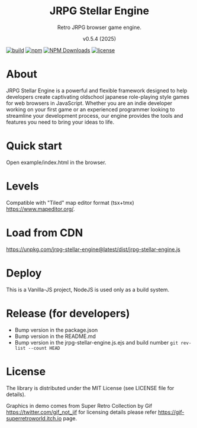 <h1 align="center">
JRPG Stellar Engine
</h1>
<p align="center">
Retro JRPG browser game engine.
</p>
<p align="center">
v0.5.4 (2025)
</p>

[![build](https://github.com/dariuszdawidowski/jrpg-stellar-engine/actions/workflows/build.yml/badge.svg)](https://github.com/dariuszdawidowski/jrpg-stellar-engine/actions/workflows/build.yml)
[![npm](https://img.shields.io/npm/v/jrpg-stellar-engine)](https://www.npmjs.com/package/jrpg-stellar-engine)
[![NPM Downloads](https://img.shields.io/npm/dm/jrpg-stellar-engine)](https://www.npmjs.com/package/jrpg-stellar-engine)
[![license](https://img.shields.io/github/license/dariuszdawidowski/jrpg-stellar-engine?color=9cf)](./LICENSE)

# About
JRPG Stellar Engine is a powerful and flexible framework designed to help developers create captivating oldschool japanese role-playing style games for web browsers in JavaScript.
Whether you are an indie developer working on your first game or an experienced programmer looking to streamline your development process, our engine provides the tools and features you need to bring your ideas to life.

# Quick start
Open example/index.html in the browser.

# Levels
Compatible with "Tiled" map editor format (tsx+tmx) https://www.mapeditor.org/.

# Load from CDN
https://unpkg.com/jrpg-stellar-engine@latest/dist/jrpg-stellar-engine.js

# Deploy
This is a Vanilla-JS project, NodeJS is used only as a build system.

# Release (for developers)
* Bump version in the package.json
* Bump version in the README.md
* Bump version in the jrpg-stellar-engine.js.ejs and build number `git rev-list --count HEAD`

# License
The library is distributed under the MIT License (see LICENSE file for details).

Graphics in demo comes from Super Retro Collection by Gif https://twitter.com/gif_not_jif for licensing details please refer https://gif-superretroworld.itch.io page.